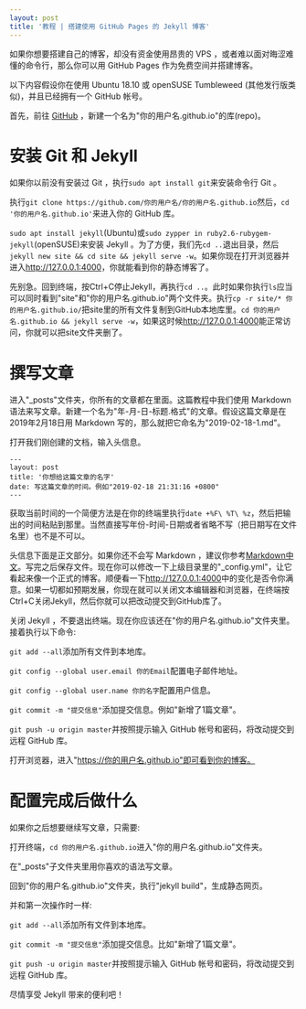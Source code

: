 ```yaml
---
layout: post
title: '教程 | 搭建使用 GitHub Pages 的 Jekyll 博客'
---
```

如果你想要搭建自己的博客，却没有资金使用昂贵的 VPS ，或者难以面对晦涩难懂的命令行，那么你可以用 GitHub Pages 作为免费空间并搭建博客。

以下内容假设你在使用 Ubuntu 18.10 或 openSUSE Tumbleweed (其他发行版类似)，并且已经拥有一个 GitHub 帐号。

首先，前往 [GitHub](https://github.com/) ，新建一个名为"你的用户名.github.io"的库(repo)。

# 安装 Git 和 Jekyll

如果你以前没有安装过 Git ，执行`sudo apt install git`来安装命令行 Git 。

执行`git clone https://github.com/你的用户名/你的用户名.github.io`然后，`cd '你的用户名.github.io'`来进入你的 GitHub 库。

`sudo apt install jekyll`(Ubuntu)或`sudo zypper in ruby2.6-rubygem-jekyll`(openSUSE)来安装 Jekyll 。为了方便，我们先`cd ..`退出目录，然后`jekyll new site && cd site && jekyll serve -w`。如果你现在打开浏览器并进入<http://127.0.0.1:4000>，你就能看到你的静态博客了。

先别急。回到终端，按Ctrl+C停止Jekyll，再执行`cd ..`。此时如果你执行`ls`应当可以同时看到"site"和"你的用户名.github.io"两个文件夹。执行`cp -r site/* 你的用户名.github.io/`把site里的所有文件复制到GitHub本地库里。`cd 你的用户名.github.io && jekyll serve -w`，如果这时候<http://127.0.0.1:4000>能正常访问，你就可以把site文件夹删了。

# 撰写文章

进入"_posts"文件夹，你所有的文章都在里面。这篇教程中我们使用 Markdown 语法来写文章。新建一个名为"年-月-日-标题.格式"的文章。假设这篇文章是在2019年2月18日用 Markdown 写的，那么就把它命名为"2019-02-18-1.md"。

打开我们刚创建的文档，输入头信息。

```
---
layout: post
title: '你想给这篇文章的名字'
date: 写这篇文章的时间。例如"2019-02-18 21:31:16 +0800"
---
```

获取当前时间的一个简便方法是在你的终端里执行`date +%F\ %T\ %z`，然后把输出的时间粘贴到那里。当然直接写年份-时间-日期或者省略不写（把日期写在文件名里）也不是不可以。

头信息下面是正文部分。如果你还不会写 Markdown ，建议你参考[Markdown中文](http://www.markdown.cn/)。写完之后保存文件。现在你可以修改一下上级目录里的"_config.yml"，让它看起来像一个正式的博客。顺便看一下<http://127.0.0.1:4000>中的变化是否令你满意。如果一切都如预期发展，你现在就可以关闭文本编辑器和浏览器，在终端按Ctrl+C关闭Jekyll，然后你就可以把改动提交到GitHub库了。

关闭 Jekyll ，不要退出终端。现在你应该还在"你的用户名.github.io"文件夹里。接着执行以下命令:

`git add --all`添加所有文件到本地库。

`git config --global user.email 你的Email`配置电子邮件地址。

`git config --global user.name 你的名字`配置用户信息。

`git commit -m "提交信息"`添加提交信息。例如"新增了1篇文章"。

`git push -u origin master`并按照提示输入 GitHub 帐号和密码，将改动提交到远程 GitHub 库。

打开浏览器，进入"https://你的用户名.github.io"即可看到你的博客。

# 配置完成后做什么

如果你之后想要继续写文章，只需要:

打开终端，`cd 你的用户名.github.io`进入"你的用户名.github.io"文件夹。

在"_posts"子文件夹里用你喜欢的语法写文章。

回到"你的用户名.github.io"文件夹，执行"jekyll build"，生成静态网页。

并和第一次操作时一样:

`git add --all`添加所有文件到本地库。

`git commit -m "提交信息"`添加提交信息。比如"新增了1篇文章"。

`git push -u origin master`并按照提示输入 GitHub 帐号和密码，将改动提交到远程 GitHub 库。

尽情享受 Jekyll 带来的便利吧！
